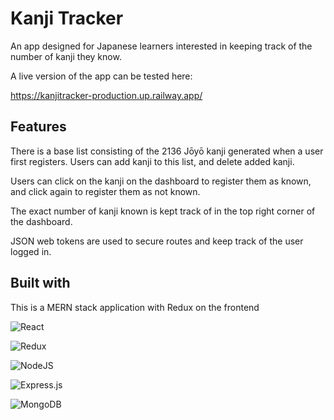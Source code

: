 # Kanji Tracker 

An app designed for Japanese learners interested in keeping track of the number of kanji they know. 

A live version of the app can be tested here:

https://kanjitracker-production.up.railway.app/

## Features

There is a base list consisting of the 2136 Jōyō kanji generated when a user first registers. Users can add kanji to this list, and delete added kanji. 

Users can click on the kanji on the dashboard to register them as known, and click again to register them as not known. 

The exact number of kanji known is kept track of in the top right corner of the dashboard. 

JSON web tokens are used to secure routes and keep track of the user logged in.

## Built with

This is a MERN stack application with Redux on the frontend

![React](https://img.shields.io/badge/react-%2320232a.svg?style=for-the-badge&logo=react&logoColor=%2361DAFB)

![Redux](https://img.shields.io/badge/redux-%23593d88.svg?style=for-the-badge&logo=redux&logoColor=white)

![NodeJS](https://img.shields.io/badge/node.js-6DA55F?style=for-the-badge&logo=node.js&logoColor=white)

![Express.js](https://img.shields.io/badge/express.js-%23404d59.svg?style=for-the-badge&logo=express&logoColor=%2361DAFB)

![MongoDB](https://img.shields.io/badge/MongoDB-%234ea94b.svg?style=for-the-badge&logo=mongodb&logoColor=white)
